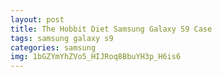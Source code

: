 ```yaml
---
layout: post
title: The Hobbit Diet Samsung Galaxy S9 Case
tags: samsung galaxy s9
categories: samsung
img: 1bGZYmYhZVo5_HIJRoq8BbuYH3p_H6is6
---
```

